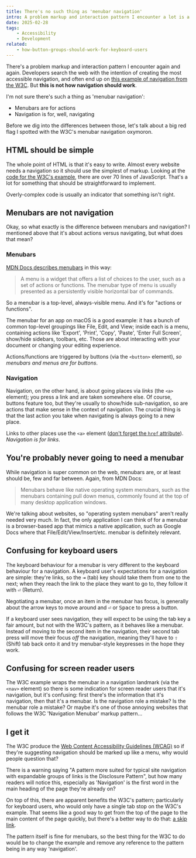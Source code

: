 ```yaml
---
title: There's no such thing as 'menubar navigation'
intro: A problem markup and interaction pattern I encounter a lot is a result of people (understandably) following a misleading example from the W3C.
date: 2025-02-28
tags:
    - Accessibility
    - Development
related:
    - how-button-groups-should-work-for-keyboard-users
---
```


There's a problem markup and interaction pattern I encounter again and again. Developers search the web with the intention of creating the most accessible navigation, and often end up on [this example of navigation from the W3C](https://www.w3.org/WAI/ARIA/apg/patterns/menubar/examples/menubar-navigation/). But **this is not how navigation should work**.

I'm not sure there's such a thing as 'menubar navigation':

- Menubars are for actions
- Navigation is for, well, navigating

Before we dig into the differences between those, let's talk about a big red flag I spotted with the W3C's menubar navigation oxymoron.


## HTML should be simple

The whole point of HTML is that it's easy to write. Almost every website needs a navigation so it should use the simplest of markup. Looking at the [code for the W3C's example](https://codepen.io/pen?&prefill_data_id=785985a3-ea1e-456b-a0d6-b3b9b331ac59), there are over 70 lines of JavaScript. That's a lot for something that should be straightforward to implement.

Overly-complex code is usually an indicator that something isn't right.


## Menubars are not navigation

Okay, so what exactly is the difference between menubars and navigation? I mentioned above that it's about actions versus navigating, but what does that mean?

### Menubars

[MDN Docs describes menubars](https://developer.mozilla.org/en-US/docs/Web/Accessibility/ARIA/Roles/menubar_role) in this way:

> A menu is a widget that offers a list of choices to the user, such as a set of actions or functions. The menubar type of menu is usually presented as a persistently visible horizontal bar of commands.

So a menubar is a top-level, always-visible menu. And it's for "actions or functions".

The menubar for an app on macOS is a good example: it has a bunch of common top-level groupings like File, Edit, and View; inside each is a menu, containing actions like 'Export', 'Print', 'Copy', 'Paste', 'Enter Full Screen', show/hide sidebars, toolbars, etc. Those are about interacting with your document or changing your editing experience.

Actions/functions are triggered by buttons (via the `<button>` element), *so menubars and menus are for buttons*.

### Navigation

Navigation, on the other hand, is about going places via *links* (the `<a>` element); you press a link and are taken somewhere else. Of course, buttons feature too, but they're usually to show/hide sub-navigation, so are actions that make sense in the context of navigation. The crucial thing is that the last action you take when navigating is always going to a new place.

Links to other places use the `<a>` element ([don't forget the `href` attribute](/blog/links-missing-href-attributes-and-over-engineered-code)). *Navigation is for links*.


## You're probably never going to need a menubar

While navigation is super common on the web, menubars are, or at least should be, few and far between. Again, from MDN Docs:

> Menubars behave like native operating system menubars, such as the menubars containing pull down menus, commonly found at the top of many desktop application windows.

We're talking about websites, so "operating system menubars" aren't really needed very much. In fact, the only application I can think of for a menubar is a browser-based app that mimics a native application, such as Google Docs where that File/Edit/View/Insert/etc. menubar is definitely relevant.


## Confusing for keyboard users

The keyboard behaviour for a menubar is very different to the keyboard behaviour for a navigation. A keyboard user's expectations for a navigation are simple: they're links, so the <kbd>⇥</kbd> (tab) key should take them from one to the next; when they reach the link to the place they want to go to, they follow it with <kbd>⏎</kbd> (Return).

Negotiating a menubar, once an item in the menubar has focus, is generally about the arrow keys to move around and <kbd>⏎</kbd> or <kbd>Space</kbd> to press a button.

If a keyboard user sees navigation, they will expect to be using the tab key a fair amount, but not with the W3C's pattern, as it behaves like a menubar. Instead of moving to the second item in the navigation, their second tab press will move their focus *off* the navigation, meaning they'll have to <kbd>⇧</kbd> (Shift) tab back onto it and try menubar-style keypresses in the hope they work.


## Confusing for screen reader users

The W3C example wraps the menubar in a navigation landmark (via the `<nav>` element) so there is some indication for screen reader users that it's navigation, but it's confusing: first there's the information that it's navigation, then that it's a menubar. Is the navigation role a mistake? Is the menubar role a mistake? Or maybe it's one of those annoying websites that follows the W3C 'Navigation Menubar' markup pattern…


## I get it

The W3C produce the [Web Content Accessibility Guidelines (WCAG)](https://www.w3.org/TR/WCAG/) so if they're suggesting navigation should be marked up like a menu, why would people question that?

There is a warning saying "A pattern more suited for typical site navigation with expandable groups of links is the Disclosure Pattern", but how many readers will notice this, especially as 'Navigation' is the first word in the main heading of the page they're already on?

On top of this, there are apparent benefits the W3C's pattern; particularly for keyboard users, who would only have a single tab stop on the W3C's example. That seems like a good way to get from the top of the page to the main content of the page quickly, but there's a better way to do that: [a skip link](/blog/skip-links-what-why-and-how).

The pattern itself is fine for menubars, so the best thing for the W3C to do would be to change the example and remove any reference to the pattern being in any way 'navigation'.
